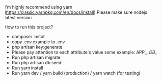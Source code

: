 I'm highly recommend using yarn (https://classic.yarnpkg.com/en/docs/install)
Please make sure nodejs latest version

How to run this project?

- composer install
- copy .env.example to .env
- php artisan key:generate
- Please pay attention to each attribute's value some example: APP_*, DB_*
- Run php artisan migrate
- Run php artisan db:seed
- Run yarn install
- Run yarn dev / yarn build (production) / yarn watch (for testing)